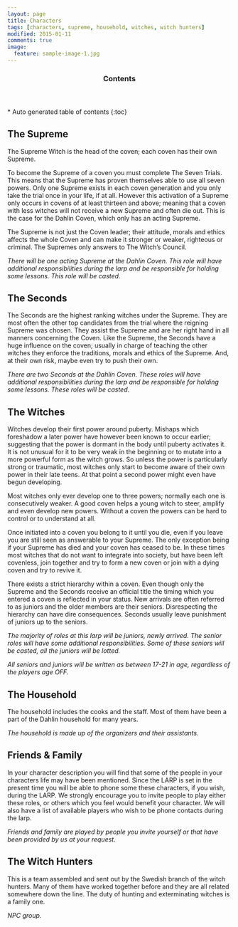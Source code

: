 ```yaml
---
layout: page
title: Characters
tags: [characters, supreme, household, witches, witch hunters]
modified: 2015-01-11
comments: true
image:
  feature: sample-image-1.jpg
---
```


<section id="table-of-contents" class="toc">
  <header>
    <h3>Contents</h3>
  </header>
<div id="drawer" markdown="1">
*  Auto generated table of contents
{:toc}
</div>
</section><!-- /#table-of-contents -->

## The Supreme

The Supreme Witch is the head of the coven; each coven has their own Supreme. 

To become the Supreme of a coven you must complete The Seven Trials. This means that the Supreme has proven themselves able to use all seven powers. Only one Supreme exists in each coven generation and you only take the trial once in your life, if at all. However this activation of a Supreme only occurs in covens of at least thirteen and above; meaning that a coven with less witches will not receive a new Supreme and often die out. This is the case for the Dahlin Coven, which only has an acting Supreme.

The Supreme is not just the Coven leader; their attitude, morals and ethics affects the whole Coven and can make it stronger or weaker, righteous or criminal. The Supremes only answers to The Witch’s Council.

*There will be one acting Supreme at the Dahlin Coven. This role will have additional responsibilities during the larp and be responsible for holding some lessons. This role will be casted.*

## The Seconds

The Seconds are the highest ranking witches under the Supreme. They are most often the other top candidates from the trial where the reigning Supreme was chosen. They assist the Supreme and are her right hand in all manners concerning the Coven. Like the Supreme, the Seconds have a huge influence on the coven; usually in charge of teaching the other witches they enforce the traditions, morals and ethics of the Supreme. And, at their own risk, maybe even try to push their own.

*There are two Seconds at the Dahlin Coven. These roles will have additional responsibilities during the larp and be responsible for holding some lessons. These roles will be casted.*

## The Witches

Witches develop their first power around puberty. Mishaps which foreshadow a later power have however been known to occur earlier; suggesting that the power is dormant in the body until puberty activates it. It is not unusual for it to be very weak in the beginning or to mutate into a more powerful form as the witch grows. So unless the power is particularly strong or traumatic, most witches only start to become aware of their own power in their late teens. At that point a second power might even have begun developing.

Most witches only ever develop one to three powers; normally each one is consecutively weaker. A good coven helps a young witch to steer, amplify and even develop new powers. Without a coven the powers can be hard to control or to understand at all. 

Once initiated into a coven you belong to it until you die, even if you leave you are still seen as answerable to your Supreme. The only exception being if your Supreme has died and your coven has ceased to be. In these times most witches that do not want to integrate into society, but have been left covenless, join together and try to form a new coven or join with a dying coven and try to revive it. 

There exists a strict hierarchy within a coven. Even though only the Supreme and the Seconds receive an official title the timing which you entered a coven is reflected in your status. New arrivals are often referred to as juniors and the older members are their seniors. Disrespecting the hierarchy can have dire consequences. Seconds usually leave punishment of juniors up to the seniors.

*The majority of roles at this larp will be juniors, newly arrived. The senior roles will have some additional responsibilities. Some of these seniors will be casted, all the juniors will be lotted.*

*All seniors and juniors will be written as between 17-21 in age, regardless of the players age OFF.*

## The Household

The household includes the cooks and the staff. Most of them have been a part of the Dahlin household for many years. 

*The household is made up of the organizers and their assistants.*

## Friends & Family

In your character description you will find that some of the people in your characters life may have been mentioned. Since the LARP is set in the present time you will be able to phone some these characters, if you wish, during the LARP. We strongly encourage you to invite people to play either these roles, or others which you feel would benefit your character. We will also have a list of available players who wish to be phone contacts during the larp.

*Friends and family are played by people you invite yourself or that have been provided by us at your request.*

## The Witch Hunters

This is a team assembled and sent out by the Swedish branch of the witch hunters. Many of them have worked together before and they are all related somewhere down the line. The duty of hunting and exterminating witches is a family one.

*NPC group.*
